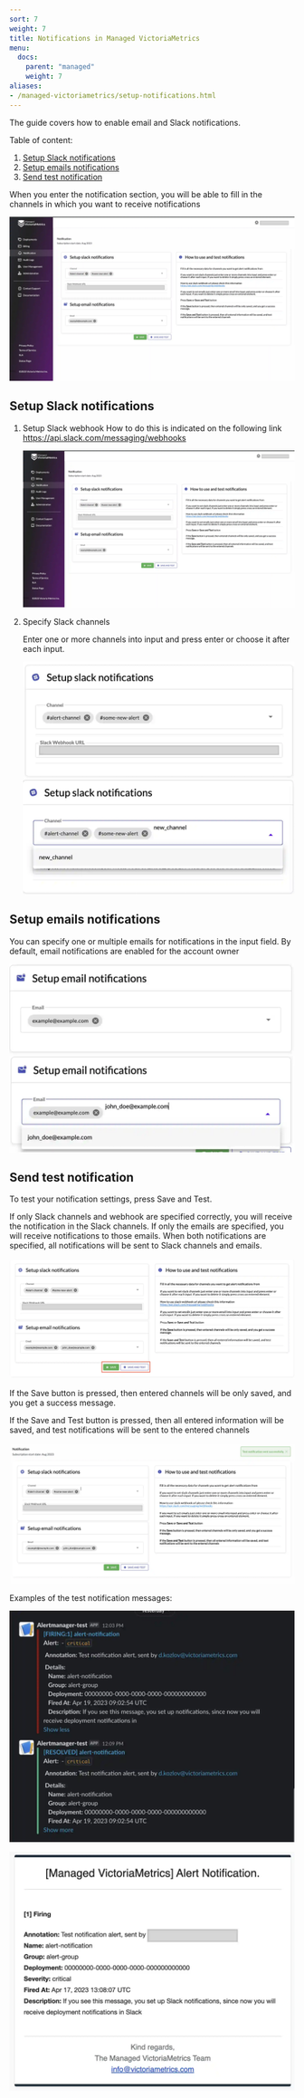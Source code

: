 ```yaml
---
sort: 7
weight: 7
title: Notifications in Managed VictoriaMetrics
menu:
  docs:
    parent: "managed"
    weight: 7
aliases:
- /managed-victoriametrics/setup-notifications.html
---
```

The guide covers how to enable email and Slack notifications.

Table of content:
1. [Setup Slack notifications](#setup-slack-notifications)
1. [Setup emails notifications](#setup-emails-notifications)
1. [Send test notification](#send-test-notification)

When you enter the notification section, you will be able to fill in the channels in which you
want to receive notifications

![Notifications view](notifications_view.webp)

## Setup Slack notifications

1. Setup Slack webhook
   How to do this is indicated on the following link 
<a href="https://api.slack.com/messaging/webhooks" target="_blank">https://api.slack.com/messaging/webhooks</a>

   ![Notifications view](notifications_view.webp)

1. Specify Slack channels

   Enter one or more channels into input and press enter or choose it after each input.

     ![Slack setup](notifications_setup_slack.webp)
     ![Slack enter channel](notifications_setup_slack_enter_channel.webp)

## Setup emails notifications

You can specify one or multiple emails for notifications in the input field. By default, 
email notifications are enabled for the account owner

  ![Setup emails](notifications_setup_emails.webp)
  ![Emails input](notifications_setup_emails_input.webp)


## Send test notification

To test your notification settings, press Save and Test.

If only Slack channels and webhook are specified correctly, you will receive the notification in the Slack channels.
If only the emails are specified, you will receive notifications to those emails.
When both notifications are specified, all notifications will be sent to Slack channels and emails.

  ![Save and test](notifications_save_and_test.webp)

If the Save button is pressed, then entered channels will be only saved, and you get a success message.

If the Save and Test button is pressed, then all entered information will be saved, 
and test notifications will be sent to the entered channels

  ![Save success](notifications_save_success.webp)

Examples of the test notification messages:

  ![Slack test](notifications_slack_test.webp)

  ![Email test](notifications_email_test.webp)

